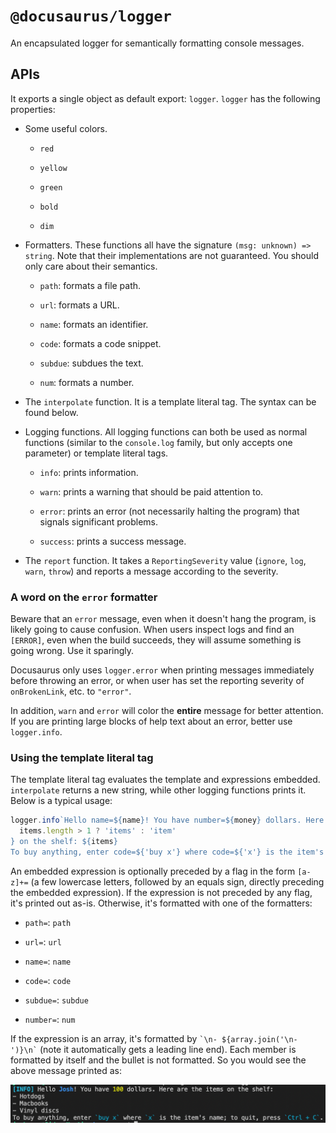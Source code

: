 # `@docusaurus/logger`

An encapsulated logger for semantically formatting console messages.

## APIs

It exports a single object as default export: `logger`. `logger` has the following properties:

- Some useful colors.

  - `red`

  - `yellow`

  - `green`

  - `bold`

  - `dim`

- Formatters. These functions all have the signature `(msg: unknown) => string`. Note that their implementations are not guaranteed. You should only care about their semantics.

  - `path`: formats a file path.

  - `url`: formats a URL.

  - `name`: formats an identifier.

  - `code`: formats a code snippet.

  - `subdue`: subdues the text.

  - `num`: formats a number.

- The `interpolate` function. It is a template literal tag. The syntax can be found below.

- Logging functions. All logging functions can both be used as normal functions (similar to the `console.log` family, but only accepts one parameter) or template literal tags.

  - `info`: prints information.

  - `warn`: prints a warning that should be paid attention to.

  - `error`: prints an error (not necessarily halting the program) that signals significant problems.

  - `success`: prints a success message.

- The `report` function. It takes a `ReportingSeverity` value (`ignore`, `log`, `warn`, `throw`) and reports a message according to the severity.

### A word on the `error` formatter

Beware that an `error` message, even when it doesn't hang the program, is likely going to cause confusion. When users inspect logs and find an `[ERROR]`, even when the build succeeds, they will assume something is going wrong. Use it sparingly.

Docusaurus only uses `logger.error` when printing messages immediately before throwing an error, or when user has set the reporting severity of `onBrokenLink`, etc. to `"error"`.

In addition, `warn` and `error` will color the **entire** message for better attention. If you are printing large blocks of help text about an error, better use `logger.info`.

### Using the template literal tag

The template literal tag evaluates the template and expressions embedded. `interpolate` returns a new string, while other logging functions prints it. Below is a typical usage:

```js
logger.info`Hello name=${name}! You have number=${money} dollars. Here are the ${
  items.length > 1 ? 'items' : 'item'
} on the shelf: ${items}
To buy anything, enter code=${'buy x'} where code=${'x'} is the item's name; to quit, press code=${'Ctrl + C'}.`;
```

An embedded expression is optionally preceded by a flag in the form `[a-z]+=` (a few lowercase letters, followed by an equals sign, directly preceding the embedded expression). If the expression is not preceded by any flag, it's printed out as-is. Otherwise, it's formatted with one of the formatters:

- `path=`: `path`

- `url=`: `url`

- `name=`: `name`

- `code=`: `code`

- `subdue=`: `subdue`

- `number=`: `num`

If the expression is an array, it's formatted by `` `\n- ${array.join('\n- ')}\n` `` (note it automatically gets a leading line end). Each member is formatted by itself and the bullet is not formatted. So you would see the above message printed as:

![Some text output in the terminal, containing array, code, name, and number formatting](./demo.png)
